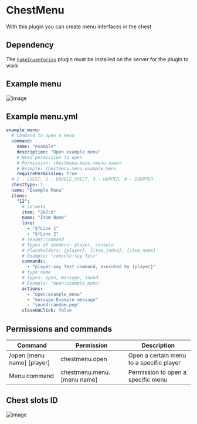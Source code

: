 # ChestMenu
With this plugin you can create menu interfaces in the chest


## Dependency

The [`FakeInventories`](https://github.com/IWareQ/FakeInventories) plugin must be installed on the server for the plugin to work


## Example menu
![image](https://user-images.githubusercontent.com/83061703/216740109-c1174cb3-7bc4-4280-93a3-5c1f4b58deb3.png)


## Example menu.yml
```yaml
example_menu:
  # Command to open a menu
  command:
    name: "example"
    description: "Open example menu"
    # Need permission to open
    # Permission: chestmenu.menu.<menu name>
    # Example: chestmenu.menu.example_menu
    requirePermission: true
  # 1 - CHEST, 2 - DOUBLE_CHEST, 3 - HOPPER, 4 - DROPPER
  chestType: 1
  name: "Example Menu"
  items:
    "12":
      # id:meta
      item: "267:0"
      name: "Item Name"
      lore:
        - "§fLine 1"
        - "§fLine 2"
      # sender:command
      # Types of senders: player, console
      # Placeholders: {player}, {item_index}, {item_name}
      # Example: "console:say Test"
      commands:
        - "player:say Test command, executed by {player}"
      # type:name
      # Types: open, message, sound
      # Example: "open:example_menu"
      actions:
        - "open:example_menu"
        - "message:Example message"
        - "sound:random.pop"
      closeOnClick: false
```


## Permissions and commands
| Command                    | Permission        | Description                 |
| -------------------------- | ----------------- | --------------------------- |
| /open [menu name] [player] | chestmenu.open    | Open a certain menu to a specific player |
| Menu command               | chestmenu.menu.[menu name]| Permission to open a specific menu |


## Chest slots ID
![image](https://user-images.githubusercontent.com/83061703/229202490-38cdda8e-9ea3-4818-a653-f2b5e7f51f11.png)
